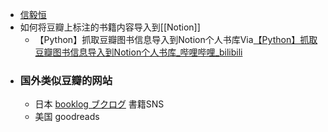 - [信毅恒](https://www.douban.com/people/183452265/?_i=0227351chJlReg)
- 如何将豆瓣上标注的书籍内容导入到[[Notion]]
    - 【Python】抓取豆瓣图书信息导入到Notion个人书库Via[【Python】抓取豆瓣图书信息导入到Notion个人书库_哔哩哔哩_bilibili](https://www.bilibili.com/video/BV1Ui4y1Z79R/?vd_source=3d8ccab137cc879b5f9cbc14d68843ab)
- ### 国外类似豆瓣的网站
    - 日本 [booklog ブクログ](https://booklog.jp/release) 書籍SNS
    - 美国  goodreads
